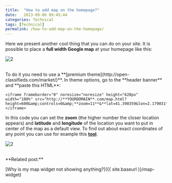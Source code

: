 ```yaml
---
title:  "How to add map on the homepage?"
date:   2013-09-06 09:45:44
categories: Technical
tags: [Technical]
permalink: /how-to-add-map-on-the-homepage/
---
```

Here we present another cool thing that you can do on your site. It is possible to place a **full width Google map** at your homepage like this:

![2](http://open-classifieds.com/wp-content/uploads/2013/08/maps-home.png_preview_500x375.png)

<br>
To do it you need to use a **[premium theme](http://open-classifieds.com/market/)**. In theme options, go to the **header banner** and **paste this HTML**: 

    <iframe frameborder="0" noresize="noresize" height="620px" width="100%" src="http://**YOURDOMAIN**.com/map.html?height=600&amp;controls=0&amp;**zoom=11**&**lat=41.390359&lon=2.179031**"> </iframe>

In this code you can set the **zoom** (the higher number the closer location appears) and **latitude** and **longitude** of the location you want to put in center of the map as a default view. To find out about exact coordinates of any point you can use for example this **[tool](http://www.itouchmap.com/latlong.html)**.


![2](http://open-classifieds.com/wp-content/uploads/2013/08/option.png)

<br>
**Related post:**

[Why is my map widget not showing anything?]({{ site.baseurl }}/map-widget)

